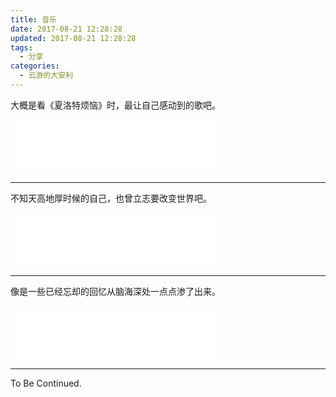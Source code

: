 ```yaml
---
title: 音乐
date: 2017-08-21 12:28:28
updated: 2017-08-21 12:28:28
tags:
  - 分享
categories:
  - 云游的大安利
---
```


大概是看《夏洛特烦恼》时，最让自己感动到的歌吧。

<iframe frameborder="no" marginwidth="0" marginheight="0" width="330" height="86" src="//music.163.com/outchain/player?type=2&amp;id=139377&amp;auto=0&amp;height=66"></iframe>

---

不知天高地厚时候的自己，也曾立志要改变世界吧。

<iframe frameborder="no" marginwidth="0" marginheight="0" width="330" height="86" src="//music.163.com/outchain/player?type=2&amp;id=41664790&amp;auto=0&amp;height=66"></iframe>

---

像是一些已经忘却的回忆从脑海深处一点点渗了出来。

<iframe frameborder="no" marginwidth="0" marginheight="0" width="330" height="86" src="//music.163.com/outchain/player?type=2&amp;id=407761576&amp;auto=0&amp;height=66"></iframe>

---

To Be Continued.